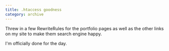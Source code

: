 ```yaml
---
title: .htaccess goodness
category: archive
---
```


Threw in a few RewriteRules for the portfolio pages as well as the other links
on my site to make them search engine happy.

I'm officially done for the day.
